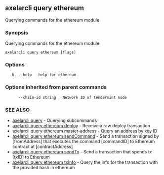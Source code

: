 ## axelarcli query ethereum

Querying commands for the ethereum module

### Synopsis

Querying commands for the ethereum module

```
axelarcli query ethereum [flags]
```

### Options

```
  -h, --help   help for ethereum
```

### Options inherited from parent commands

```
      --chain-id string   Network ID of tendermint node
```

### SEE ALSO

- [axelarcli query](axelarcli_query.md)	 - Querying subcommands
- [axelarcli query ethereum deploy](axelarcli_query_ethereum_deploy.md)	 - Receive a raw deploy transaction
- [axelarcli query ethereum master-address](axelarcli_query_ethereum_master-address.md)	 - Query an address by key ID
- [axelarcli query ethereum sendCommand](axelarcli_query_ethereum_sendCommand.md)	 - Send a transaction signed by \[fromAddress\] that executes the command \[commandID\] to Ethereum contract at \[contractAddress\]
- [axelarcli query ethereum sendTx](axelarcli_query_ethereum_sendTx.md)	 - Send a transaction that spends tx \[txID\] to Ethereum
- [axelarcli query ethereum txInfo](axelarcli_query_ethereum_txInfo.md)	 - Query the info for the transaction with the provided hash in ethereum
